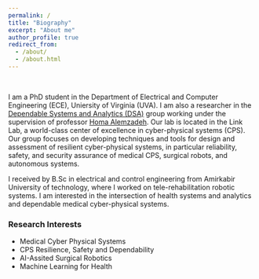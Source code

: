 ```yaml
---
permalink: /
title: "Biography"
excerpt: "About me"
author_profile: true
redirect_from: 
  - /about/
  - /about.html
---
```

<br />

I am a PhD student in the Department of Electrical and Computer Engineering (ECE), Uniersity of Virginia (UVA). I am also a researcher in the [Dependable Systems and Analytics (DSA)](https://github.com/UVA-DSA) group working under the supervision of professor [Homa Alemzadeh](https://engineering.virginia.edu/faculty/homa-alemzadeh). Our lab is located in the Link Lab, a world-class center of excellence in cyber-physical systems (CPS). Our group focuses on developing techniques and tools for design and assessment of resilient cyber-physical systems, in particular reliability, safety, and security assurance of medical CPS, surgical robots, and autonomous systems. 

I received by B.Sc in electrical and control engineering from Amirkabir University of technology, where I worked on tele-rehabilitation robotic systems. I am interested in the intersection of health systems and analytics and dependable medical cyber-physical systems. 



### Research Interests

* Medical Cyber Physical Systems
* CPS Resilience, Safety and Dependability
* AI-Assited Surgical Robotics
* Machine Learning for Health
